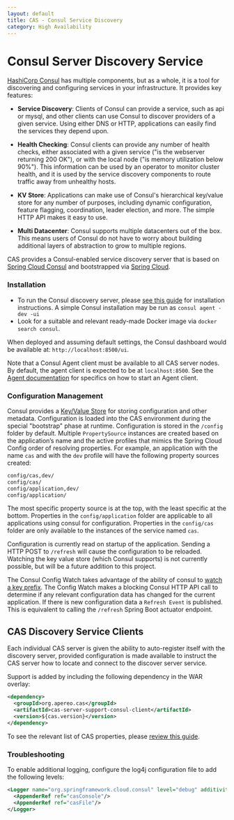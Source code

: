 ```yaml
---
layout: default
title: CAS - Consul Service Discovery
category: High Availability
---
```


# Consul Server Discovery Service

[HashiCorp Consul](https://www.consul.io) has multiple components, but as a whole, it is a tool for discovering and configuring services in your infrastructure. It provides key features:

- **Service Discovery**: Clients of Consul can provide a service, such as api or mysql, and other clients can use Consul to discover providers of a given service. Using either DNS or HTTP, applications can easily find the services they depend upon.

- **Health Checking**: Consul clients can provide any number of health checks, either associated with a given service ("is the webserver returning 200 OK"), or with the local node ("is memory utilization below 90%"). This information can be used by an operator to monitor cluster health, and it is used by the service discovery components to route traffic away from unhealthy hosts.

- **KV Store**: Applications can make use of Consul's hierarchical key/value store for any number of purposes, including dynamic configuration, feature flagging, coordination, leader election, and more. The simple HTTP API makes it easy to use.

- **Multi Datacenter**: Consul supports multiple datacenters out of the box. This means users of Consul do not have to worry about building additional layers of abstraction to grow to multiple regions.

CAS provides a Consul-enabled service discovery server that is based on [Spring Cloud Consul](https://cloud.spring.io/spring-cloud-consul/) and bootstrapped via [Spring Cloud](http://cloud.spring.io/spring-cloud-static/spring-cloud.html).

### Installation

- To run the Consul discovery server, please [see this guide](https://www.consul.io/) for installation instructions. A simple Consul installation may be run as `consul agent -dev -ui`
- Look for a suitable and relevant ready-made Docker image via `docker search consul`.

When deployed and assuming default settings, the Consul dashboard would be available at: `http://localhost:8500/ui`.

Note that a Consul Agent client must be available to all CAS server nodes. By default, the agent client is expected to be at `localhost:8500`. See the [Agent documentation](https://consul.io/docs/agent/basics.html) for specifics on how to start an Agent client.

### Configuration Management

Consul provides a [Key/Value Store](https://consul.io/docs/agent/http/kv.html) for storing configuration and other metadata. Configuration is loaded into the CAS environment during the special "bootstrap" phase at runtime. Configuration is stored in the `/config` folder by default. Multiple `PropertySource` instances are created based on the application’s name and the active profiles that mimics the Spring Cloud Config order of resolving properties. For example, an application with the name `cas` and with the `dev` profile will have the following property sources created:

```bash
config/cas,dev/
config/cas/
config/application,dev/
config/application/
```

The most specific property source is at the top, with the least specific at the bottom. Properties in the `config/application` folder are applicable to all applications using consul for configuration. Properties in the `config/cas` folder are only available to the instances of the service named `cas`.

Configuration is currently read on startup of the application. Sending a HTTP POST to `/refresh` will cause the configuration to be reloaded. Watching the key value store (which Consul supports) is not currently possible, but will be a future addition to this project.

The Consul Config Watch takes advantage of the ability of consul to [watch a key prefix](https://www.consul.io/docs/agent/watches.html). The Config Watch makes a blocking Consul HTTP API call to determine if any relevant configuration data has changed for the current application. If there is new configuration data a `Refresh Event` is published. This is equivalent to calling the `/refresh` Spring Boot actuator endpoint.

## CAS Discovery Service Clients

Each individual CAS server is given the ability to auto-register itself with the discovery server, provided configuration is made available to instruct the CAS server how to locate and connect to the discover server service.

Support is added by including the following dependency in the WAR overlay:

```xml
<dependency>
  <groupId>org.apereo.cas</groupId>
  <artifactId>cas-server-support-consul-client</artifactId>
  <version>${cas.version}</version>
</dependency>
```

To see the relevant list of CAS properties, please [review this guide](../configuration/Configuration-Properties.html#consul-service-discovery).

### Troubleshooting

To enable additional logging, configure the log4j configuration file to add the following levels:

```xml
<Logger name="org.springframework.cloud.consul" level="debug" additivity="false">
  <AppenderRef ref="casConsole"/>
  <AppenderRef ref="casFile"/>
</Logger>
```
